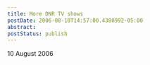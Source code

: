 ```yaml
---
title: More DNR TV shows
postDate: 2006-08-10T14:57:00.4380992-05:00
abstract: 
postStatus: publish
---
```

10 August 2006



